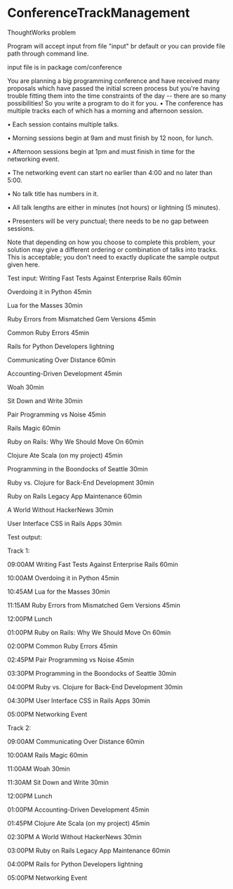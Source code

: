 # ConferenceTrackManagement
ThoughtWorks problem


Program will accept input from file "input" br default or you can provide file path through command line.

input file is in package com/conference

You are planning a big programming conference and have received many proposals which have passed the initial screen process but you're having trouble fitting them into the time constraints of the day -- there are so many possibilities! So you write a program to do it for you.
•	The conference has multiple tracks each of which has a morning and afternoon session.

•	Each session contains multiple talks.

•	Morning sessions begin at 9am and must finish by 12 noon, for lunch.

•	Afternoon sessions begin at 1pm and must finish in time for the networking event.

•	The networking event can start no earlier than 4:00 and no later than 5:00.

•	No talk title has numbers in it.

•	All talk lengths are either in minutes (not hours) or lightning (5 minutes).

•	Presenters will be very punctual; there needs to be no gap between sessions.

 
Note that depending on how you choose to complete this problem, your solution may give a different ordering or combination of talks into tracks. This is acceptable; you don’t need to exactly duplicate the sample output given here.

 
Test input:
Writing Fast Tests Against Enterprise Rails 60min

Overdoing it in Python 45min

Lua for the Masses 30min

Ruby Errors from Mismatched Gem Versions 45min

Common Ruby Errors 45min

Rails for Python Developers lightning

Communicating Over Distance 60min

Accounting-Driven Development 45min

Woah 30min

Sit Down and Write 30min

Pair Programming vs Noise 45min

Rails Magic 60min

Ruby on Rails: Why We Should Move On 60min

Clojure Ate Scala (on my project) 45min

Programming in the Boondocks of Seattle 30min

Ruby vs. Clojure for Back-End Development 30min

Ruby on Rails Legacy App Maintenance 60min

A World Without HackerNews 30min

User Interface CSS in Rails Apps 30min

 
Test output:

Track 1:

09:00AM Writing Fast Tests Against Enterprise Rails 60min

10:00AM Overdoing it in Python 45min

10:45AM Lua for the Masses 30min

11:15AM Ruby Errors from Mismatched Gem Versions 45min

12:00PM Lunch

01:00PM Ruby on Rails: Why We Should Move On 60min

02:00PM Common Ruby Errors 45min

02:45PM Pair Programming vs Noise 45min

03:30PM Programming in the Boondocks of Seattle 30min

04:00PM Ruby vs. Clojure for Back-End Development 30min

04:30PM User Interface CSS in Rails Apps 30min

05:00PM Networking Event

 
Track 2:

09:00AM Communicating Over Distance 60min

10:00AM Rails Magic 60min

11:00AM Woah 30min

11:30AM Sit Down and Write 30min

12:00PM Lunch

01:00PM Accounting-Driven Development 45min

01:45PM Clojure Ate Scala (on my project) 45min

02:30PM A World Without HackerNews 30min

03:00PM Ruby on Rails Legacy App Maintenance 60min

04:00PM Rails for Python Developers lightning

05:00PM Networking Event


